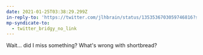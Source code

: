 ```yaml
---
date: 2021-01-25T03:38:29.299Z
in-reply-to: 'https://twitter.com/jlhbrain/status/1353536703059746816?s=19'
mp-syndicate-to:
  - twitter_bridgy_no_link
---
```


Wait... did I miss something? What's wrong with shortbread?

